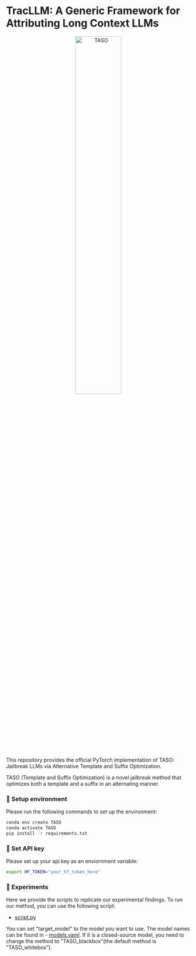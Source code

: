 # TracLLM: A Generic Framework for Attributing Long Context LLMs

<p align='center'>
    <img alt="TASO" src='assets/fig1.png' width='50%'/>

</p>

This repository provides the official PyTorch implementation of TASO: Jailbreak LLMs via Alternative Template and Suffix Optimization.

TASO (Template and Suffix Optimization) is a novel jailbreak method that optimizes both a template and a suffix in an alternating manner.



### 🔨 Setup environment

Please run the following commands to set up the environment:

```bash
conda env create TASO
conda activate TASO
pip install -r requirements.txt
```
### 🔑 Set API key

Please set up your api key as an enviornment variable:

```bash
export HF_TOKEN="your_hf_token_here"
```

### 🔬 Experiments

Here we provide the scripts to replicate our experimental findings.
To run our method, you can use the following script:
- [script.py](script.py)

You can set "target_model" to the model you want to use. The model names can be found in - [models.yaml](configs/model_configs/models.yaml). If it is a closed-source model, you need to change the method to "TASO_blackbox"(the default method is "TASO_whitebox").